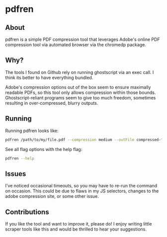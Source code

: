 # pdfren

## About

pdfren is a simple PDF compression tool that leverages Adobe's online PDF compression tool via automated browser via the chromedp package.

## Why?

The tools I found on Github rely on running ghostscript via an exec call. I think its better to have everything bundled.

Adobe's compression options out of the box seem to ensure maximally readable PDFs, so this tool only allows compression within those bounds. Ghostscript-reliant programs seem to give too much freedom, sometimes resulting in over-compressed, blurry outputs. 

## Running

Running pdfren looks like:
```bash
pdfren /path/to/my/file.pdf --compression medium --outFile compressed-file.pdf
```

See all flag options with the help flag:
```bash
pdfren --help
```

## Issues
I've noticed occasional timeouts, so you may have to re-run the command on occasion. This could be due to flaws in my JS selectors, changes to the adobe compression site, or some other issue.

## Contributions
If you like the tool and want to improve it, please do! I enjoy writing little scraper tools like this and would be thrilled to hear your suggestions.

